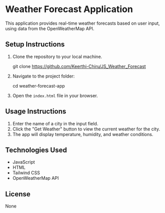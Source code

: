 # Weather Forecast Application

This application provides real-time weather forecasts based on user input, using data from the OpenWeatherMap API.

## Setup Instructions

1. Clone the repository to your local machine.


   git clone https://github.com/Keerthi-Chiru/JS_Weather_Forecast
 
2. Navigate to the project folder:

   cd weather-forecast-app

3. Open the `index.html` file in your browser.

## Usage Instructions

1. Enter the name of a city in the input field.
2. Click the "Get Weather" button to view the current weather for the city.
3. The app will display temperature, humidity, and weather conditions.

## Technologies Used

* JavaScript
* HTML
* Tailwind CSS
* OpenWeatherMap API

## License

None
